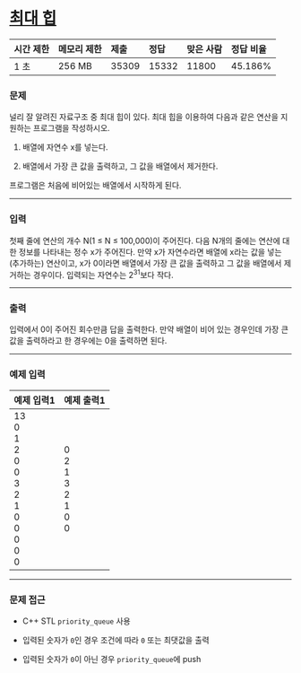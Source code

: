 # [최대 힙](https://www.acmicpc.net/problem/11279)

<div align = center>

| 시간 제한 | 메모리 제한 | 제출  | 정답  | 맞은 사람 | 정답 비율 |
| :-------- | :---------- | :---- | :---- | :-------- | :-------- |
| 1 초      | 256 MB      | 35309 | 15332 | 11800     | 45.186%   |

</div>

### 문제

널리 잘 알려진 자료구조 중 최대 힙이 있다. 최대 힙을 이용하여 다음과 같은 연산을 지원하는 프로그램을 작성하시오.

  1. 배열에 자연수 x를 넣는다.

  2. 배열에서 가장 큰 값을 출력하고, 그 값을 배열에서 제거한다.

프로그램은 처음에 비어있는 배열에서 시작하게 된다.

---

### 입력

첫째 줄에 연산의 개수 N(1 ≤ N ≤ 100,000)이 주어진다. 다음 N개의 줄에는 연산에 대한 정보를 나타내는 정수 x가 주어진다. 만약 x가 자연수라면 배열에 x라는 값을 넣는(추가하는) 연산이고, x가 0이라면 배열에서 가장 큰 값을 출력하고 그 값을 배열에서 제거하는 경우이다. 입력되는 자연수는 2<sup>31</sup>보다 작다.

---

### 출력

입력에서 0이 주어진 회수만큼 답을 출력한다. 만약 배열이 비어 있는 경우인데 가장 큰 값을 출력하라고 한 경우에는 0을 출력하면 된다.

---

### 예제 입력

| 예제 입력1                                                                       | 예제 출력1                                  |
| :------------------------------------------------------------------------------- | :------------------------------------------ |
| 13<br/>0<br/>1<br/>2<br/>0<br/>0<br/>3<br/>2<br/>1<br/>0<br/>0<br/>0<br/>0<br/>0 | 0<br/>2<br/>1<br/>3<br/>2<br/>1<br/>0<br/>0 |

---

### 문제 접근

  - C++ STL `priority_queue` 사용

  - 입력된 숫자가 `0`인 경우 조건에 따라 `0` 또는 최댓값을 출력

  - 입력된 숫자가 `0`이 아닌 경우 `priority_queue`에 push